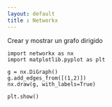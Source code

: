 ```yaml
---
layout: default
title : Networkx
---
```


Crear y mostrar un grafo dirigido

    import networkx as nx
    import matplotlib.pyplot as plt

    g = nx.DiGraph()
    g.add_edges_from([(1,2)])
    nx.draw(g, with_labels=True)

    plt.show()

